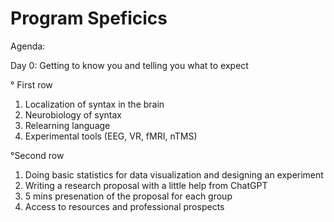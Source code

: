# Program Speficics

Agenda:

Day 0: Getting to know you and telling you what to expect

° First row
1) Localization of syntax in the brain
2) Neurobiology of syntax
3) Relearning language
4) Experimental tools (EEG, VR, fMRI, nTMS) 

°Second row

1) Doing basic statistics for data visualization and designing an experiment
2) Writing a research proposal with a little help from ChatGPT
3) 5 mins presenation of the proposal for each group
4) Access to resources and professional prospects

